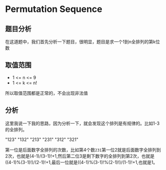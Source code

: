 # Permutation Sequence

## 题目分析

在这道题中，我们首先分析一下题目，很明显，题目是求一个1到n全排列的第k位数

## 取值范围

* 1 <= n <= 9
* 1 <= k <= n!

所以取值范围都是正常的，不会出现非法值

## 分析

这里我说一下我的思路，因为分析一下，就会发现这个排列是有规律的。比如1-3的全排列。

"123"
"132"
"213"
"231"
"312"
"321"

第一位是后面数字全排列的次数，比如第4个数`231`第一位2就是后面数字全排列到2次，也就是(4-1)/(3-1)!+1,然后第二位3是剩下数字的全排列到第2次，也就是((4-1)%(3-1)!)/(2-1)!+1,最后一位就是((4-1)%(3-1)!%(2-1)!)/(1-1)!+1,也就是1。
